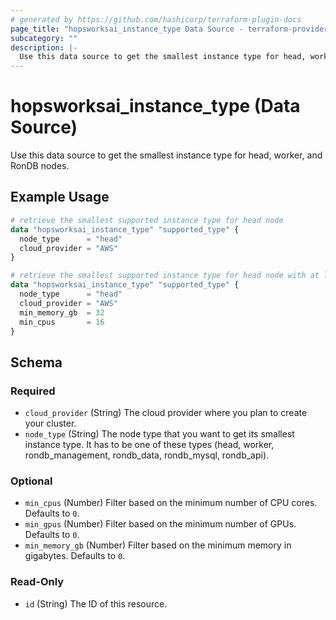 ```yaml
---
# generated by https://github.com/hashicorp/terraform-plugin-docs
page_title: "hopsworksai_instance_type Data Source - terraform-provider-hopsworksai"
subcategory: ""
description: |-
  Use this data source to get the smallest instance type for head, worker, and RonDB nodes.
---
```


# hopsworksai_instance_type (Data Source)

Use this data source to get the smallest instance type for head, worker, and RonDB nodes.

## Example Usage

```terraform
# retrieve the smallest supported instance type for head node
data "hopsworksai_instance_type" "supported_type" {
  node_type      = "head"
  cloud_provider = "AWS"
}

# retrieve the smallest supported instance type for head node with at least 32 GB memory and 16 vCPUs
data "hopsworksai_instance_type" "supported_type" {
  node_type      = "head"
  cloud_provider = "AWS"
  min_memory_gb  = 32
  min_cpus       = 16
}
```

<!-- schema generated by tfplugindocs -->
## Schema

### Required

- `cloud_provider` (String) The cloud provider where you plan to create your cluster.
- `node_type` (String) The node type that you want to get its smallest instance type. It has to be one of these types (head, worker, rondb_management, rondb_data, rondb_mysql, rondb_api).

### Optional

- `min_cpus` (Number) Filter based on the minimum number of CPU cores. Defaults to `0`.
- `min_gpus` (Number) Filter based on the minimum number of GPUs. Defaults to `0`.
- `min_memory_gb` (Number) Filter based on the minimum memory in gigabytes. Defaults to `0`.

### Read-Only

- `id` (String) The ID of this resource.


